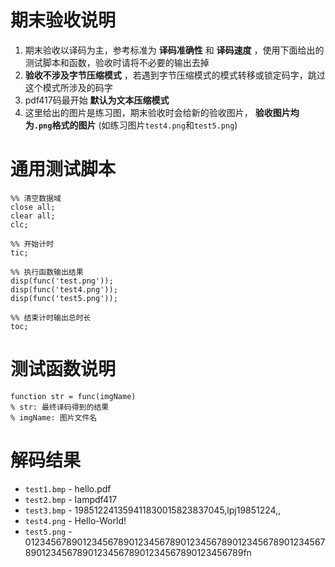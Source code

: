 # 期末验收说明
1. 期末验收以译码为主，参考标准为 **译码准确性** 和 **译码速度** ，使用下面给出的测试脚本和函数，验收时请将不必要的输出去掉  
2. **验收不涉及字节压缩模式** ，若遇到字节压缩模式的模式转移或锁定码字，跳过这个模式所涉及的码字  
3. pdf417码最开始 **默认为文本压缩模式**  
4. 这里给出的图片是练习图，期末验收时会给新的验收图片， **验收图片均为`.png`格式的图片** (如练习图片`test4.png`和`test5.png`)  

# 通用测试脚本
```
%% 清空数据域
close all;
clear all;
clc;

%% 开始计时
tic;

%% 执行函数输出结果
disp(func('test.png'));
disp(func('test4.png'));
disp(func('test5.png'));

%% 结束计时输出总时长
toc;
```

# 测试函数说明
```
function str = func(imgName)
% str: 最终译码得到的结果
% imgName: 图片文件名
```

# 解码结果
* `test1.bmp` - hello.pdf  
* `test2.bmp` - Iampdf417  
* `test3.bmp` - 198512241359411830015823837045,lpj19851224,,  
* `test4.png` - Hello-World!  
* `test5.png` - 0123456789012345678901234567890123456789012345678901234567890123456789012345678901234567890123456789fn
